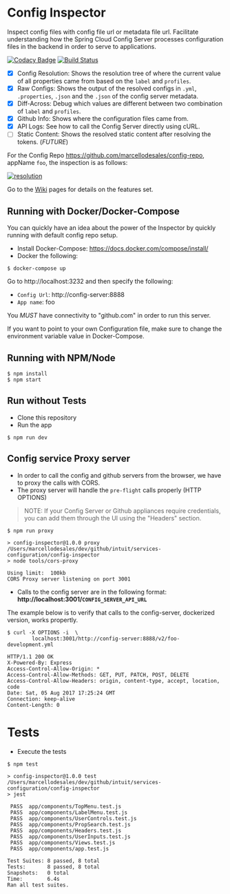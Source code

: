 # Config Inspector

Inspect config files with config file url or metadata file url. Facilitate understanding how the Spring Cloud Config Server processes
configuration files in the backend in order to serve to applications.

[![Codacy Badge](https://api.codacy.com/project/badge/Grade/2445078b4d3941558dbc2359112fa5a1)](https://www.codacy.com/app/marcellodesales/spring-cloud-config-inspector?utm_source=github.com&utm_medium=referral&utm_content=intuit/spring-cloud-config-inspector&utm_campaign=badger)
[![Build Status](https://travis-ci.com/intuit/spring-cloud-config-inspector.svg?token=Mbrq2rt4FjhhGgJEpsaV&branch=feature/CFG-1090/clean-up-code)](https://travis-ci.com/intuit/spring-cloud-config-inspector)

* [x] Config Resolution: Shows the resolution tree of where the current value of all properties came from based on the `label` and `profiles`.
* [x] Raw Configs: Shows the output of the resolved configs in `.yml`, `.properties`, `.json` and the `.json` of the config server metadata.
* [x] Diff-Across: Debug which values are different between two combination of `label` and `profiles`.
* [x] Github Info: Shows where the configuration files came from.
* [x] API Logs: See how to call the Config Server directly using cURL.
* [ ] Static Content: Shows the resolved static content after resolving the tokens. (*FUTURE*)

For the Config Repo https://github.com/marcellodesales/config-repo, appName `foo`, the inspection is as follows:

[![resolution](https://intuit.github.io/spring-cloud-config-inspector/images/spring-cloud-config-inspector-resolution.png "Spring Cloud Config Inspector")](https://github.com/intuit/spring-cloud-config-inspector/wiki)

Go to the [Wiki](https://github.com/intuit/spring-cloud-config-inspector/wiki) pages for details on the features set.

## Running with Docker/Docker-Compose

You can quickly have an idea about the power of the Inspector by quickly running with default config repo setup.

* Install Docker-Compose: https://docs.docker.com/compose/install/
* Docker the following:

```
$ docker-compose up
```

Go to http://localhost:3232 and then specify the following:

* `Config Url`: http://config-server:8888
* `App name`: foo

You *MUST* have connectivity to "github.com" in order to run this server.

If you want to point to your own Configuration file, make sure to change
the environment variable value in Docker-Compose.

## Running with NPM/Node

```
$ npm install
$ npm start
```

## Run without Tests

* Clone this repository
* Run the app

```
$ npm run dev
```

## Config service Proxy server

* In order to call the config and github servers from the browser, we have to proxy the calls with CORS.
* The proxy server will handle the `pre-flight` calls properly (HTTP OPTIONS)

> NOTE: If your Config Server or Github appliances require credentials, you can add them through the 
> UI using the "Headers" section. 

```
$ npm run proxy

> config-inspector@1.0.0 proxy /Users/marcellodesales/dev/github/intuit/services-configuration/config-inspector
> node tools/cors-proxy

Using limit:  100kb
CORS Proxy server listening on port 3001
```

* Calls to the config server are in the following format: **http://localhost:3001/`CONFIG_SERVER_API_URL`**

The example below is to verify that calls to the config-server, dockerized version, works propertly.

```
$ curl -X OPTIONS -i  \
        localhost:3001/http://config-server:8888/v2/foo-development.yml

HTTP/1.1 200 OK
X-Powered-By: Express
Access-Control-Allow-Origin: *
Access-Control-Allow-Methods: GET, PUT, PATCH, POST, DELETE
Access-Control-Allow-Headers: origin, content-type, accept, location, code
Date: Sat, 05 Aug 2017 17:25:24 GMT
Connection: keep-alive
Content-Length: 0
```

# Tests

* Execute the tests

```
$ npm test

> config-inspector@1.0.0 test /Users/marcellodesales/dev/github/intuit/services-configuration/config-inspector
> jest

 PASS  app/components/TopMenu.test.js
 PASS  app/components/LabelMenu.test.js
 PASS  app/components/UserControls.test.js
 PASS  app/components/PropSearch.test.js
 PASS  app/components/Headers.test.js
 PASS  app/components/UserInputs.test.js
 PASS  app/components/Views.test.js
 PASS  app/components/app.test.js

Test Suites: 8 passed, 8 total
Tests:       8 passed, 8 total
Snapshots:   0 total
Time:        6.4s
Ran all test suites.
```
